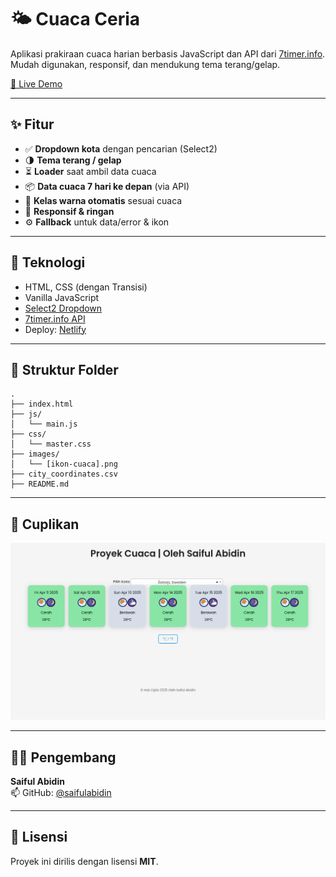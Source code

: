 # 🌤️ Cuaca Ceria

Aplikasi prakiraan cuaca harian berbasis JavaScript dan API dari [7timer.info](http://7timer.info).\
Mudah digunakan, responsif, dan mendukung tema terang/gelap.

[🔗 Live Demo](https://weather-checker-eu.netlify.app/)

---

## ✨ Fitur

- ✅ **Dropdown kota** dengan pencarian (Select2)
- 🌗 **Tema terang / gelap**
- ⏳ **Loader** saat ambil data cuaca
- 📦 **Data cuaca 7 hari ke depan** (via API)
- 🎨 **Kelas warna otomatis** sesuai cuaca
- 📱 **Responsif & ringan**
- ⚙️ **Fallback** untuk data/error & ikon

---

## 🧪 Teknologi

- HTML, CSS (dengan Transisi)
- Vanilla JavaScript
- [Select2 Dropdown](https://select2.org/)
- [7timer.info API](http://7timer.info)
- Deploy: [Netlify](https://www.netlify.com/)

---

## 🔧 Struktur Folder

```
.
├── index.html
├── js/
│   └── main.js
├── css/
│   └── master.css
├── images/
│   └── [ikon-cuaca].png
├── city_coordinates.csv
├── README.md
```

---

## 📸 Cuplikan

![Preview Cuaca Ceria](assets/preview.png)

---

## 🧑‍💻 Pengembang
**Saiful Abidin**  
📫 GitHub: [@saifulabidin](https://github.com/saifulabidin)

---

## 📄 Lisensi
Proyek ini dirilis dengan lisensi **MIT**.

